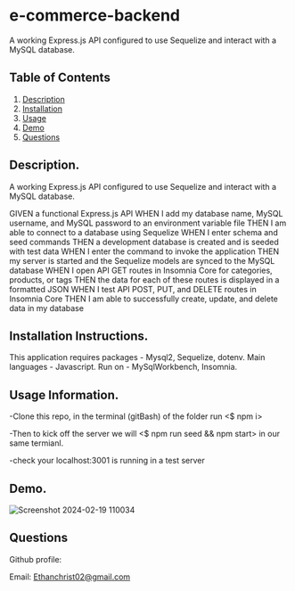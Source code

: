 # e-commerce-backend
A working Express.js API configured to use Sequelize and interact with a MySQL database.

## Table of Contents

1. [Description](https://github.com/EChrist01/e-commerce-backend/blob/main/README.md#description)
2. [Installation](https://github.com/EChrist01/e-commerce-backend/blob/main/README.md#installation-instructions)
3. [Usage](https://github.com/EChrist01/e-commerce-backend/blob/main/README.md#usage-information)
4. [Demo](https://github.com/EChrist01/e-commerce-backend/blob/main/README.md#demo)
5. [Questions](https://github.com/EChrist01/e-commerce-backend/blob/main/README.md#questions)

## Description.
A working Express.js API configured to use Sequelize and interact with a MySQL database.

GIVEN a functional Express.js API
WHEN I add my database name, MySQL username, and MySQL password to an environment variable file
THEN I am able to connect to a database using Sequelize
WHEN I enter schema and seed commands
THEN a development database is created and is seeded with test data
WHEN I enter the command to invoke the application
THEN my server is started and the Sequelize models are synced to the MySQL database
WHEN I open API GET routes in Insomnia Core for categories, products, or tags
THEN the data for each of these routes is displayed in a formatted JSON
WHEN I test API POST, PUT, and DELETE routes in Insomnia Core
THEN I am able to successfully create, update, and delete data in my database

## Installation Instructions.
This application requires packages - Mysql2, Sequelize, dotenv. 
Main languages - Javascript.
Run on - MySqlWorkbench, Insomnia.

## Usage Information.
-Clone this repo, in the terminal (gitBash) of the folder run <$ npm i> 

-Then to kick off the server we will <$ npm run seed && npm start> in our same termianl.

-check your localhost:3001 is running in a test server
## Demo.

![Screenshot 2024-02-19 110034](https://github.com/EChrist01/e-commerce-backend/assets/146894896/97b06a51-9a84-4665-b0a8-47f44fae5ed9)


## Questions
Github profile: 

Email: Ethanchrist02@gmail.com

